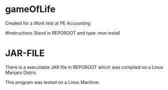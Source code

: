 # gameOfLife
Created for a Work test at PE Accounting

#Instructions
Stand in REPOROOT and type:
  mvn install
  
# JAR-FILE
There is a executable JAR file in REPOROOT which was compiled on a Linux Manjaro Distro.

This program was tested on a Linux Machine. 
